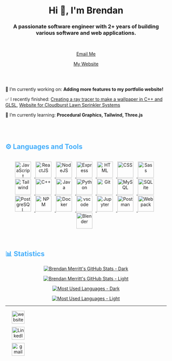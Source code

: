 <h1 align="center">Hi 👋, I'm Brendan</h1>
<h3 align="center">A passionate software engineer with 2+ years of building various software and web applications.</h3>
<br>
<div align="center">
  
  <a href="mailto:brendanmerritt1@gmail.com" target="_blank" rel="noreferrer">Email Me</a>

  <a href="https://brendanmerritt.com/" target="_blank" rel="noreferrer">My Website</a>
  
</div>

<br>
<br>

🔭 I’m currently working on: **Adding more features to my portfolio website!**

✅ I recently finished: [Creating a ray tracer to make a wallpaper in C++ and GLSL](https://www.shadertoy.com/view/Dtlyzj), [Website for Cloudburst Lawn Sprinkler Systems](https://cloudburstsprinkler.com/)

🌱 I’m currently learning: **Procedural Graphics, Tailwind, Three.js** 

<br>
<br>

<!-- Languages and Tools -->

<h2 style="color: #44AEFB">⚙️ Languages and Tools</h2>
<br>   
<div align="center">
  <a href="https://developer.mozilla.org/en-US/docs/Web/JavaScript" target="_blank" rel="noreferrer">
      <img  alt="JavaScript" height="50px" style="padding-right:10px;" src="https://cdn.jsdelivr.net/gh/devicons/devicon/icons/javascript/javascript-plain.svg"/>
  </a>
<!--   <a href="https://www.typescriptlang.org/" target="_blank" rel="noreferrer">
      <img  alt="TypeScript" height="50px" style="padding-right:10px; ;" src="https://cdn.jsdelivr.net/gh/devicons/devicon/icons/typescript/typescript-plain.svg"/>
  </a> -->
  <a href="https://reactjs.org/" target="_blank" rel="noreferrer">
      <img  alt="ReactJS" height="50px" style="padding-right:10px;" src="https://cdn.jsdelivr.net/gh/devicons/devicon/icons/react/react-original.svg" />
  </a>
  <a href="https://nodejs.org/en/" target="_blank" rel="noreferrer">
      <img  alt="NodeJS" height="50px" style="padding-right:10px;" src="https://cdn.jsdelivr.net/gh/devicons/devicon/icons/nodejs/nodejs-original.svg"/>
  </a>
  <a href="https://expressjs.com/" target="_blank" rel="noreferrer">
      <img  alt="Express" height="50px" style="padding-right:10px;" src="https://cdn.jsdelivr.net/gh/devicons/devicon/icons/express/express-original-wordmark.svg"/>
  </a>
  <a href="https://developer.mozilla.org/en-US/docs/Web/HTML" target="_blank" rel="noreferrer">
      <img  alt="HTML" height="50px" style="padding-right:10px;" src="https://cdn.jsdelivr.net/gh/devicons/devicon/icons/html5/html5-original.svg"/>
  </a>
  <a href="https://developer.mozilla.org/en-US/docs/Web/CSS" target="_blank" rel="noreferrer">
      <img  alt="CSS" height="50px" style="padding-right:10px;" src="https://cdn.jsdelivr.net/gh/devicons/devicon/icons/css3/css3-original.svg"/>
  </a>
  <a href="https://sass-lang.com/" target="_blank" rel="noreferrer">
      <img  alt="Sass" height="50px" style="padding-right:10px;" src="https://cdn.jsdelivr.net/gh/devicons/devicon/icons/sass/sass-original.svg"/>
  </a>
  <a href="https://tailwindcss.com/" target="_blank" rel="noreferrer">
      <img  alt="Tailwind" height="50px" style="padding-right:10px;"src="https://cdn.jsdelivr.net/gh/devicons/devicon/icons/tailwindcss/tailwindcss-plain.svg"/>
  </a>
  <a href="https://cplusplus.com/" target="_blank" rel="noreferrer">
      <img  alt="C++" height="50px" style="padding-right:10px;"src="https://cdn.jsdelivr.net/gh/devicons/devicon/icons/cplusplus/cplusplus-original.svg" />
  </a>
  <a href="https://www.java.com/en/" target="_blank" rel="noreferrer">
      <img  alt="Java" height="50px" style="padding-right:10px;" src="https://cdn.jsdelivr.net/gh/devicons/devicon/icons/java/java-original.svg"/>
  </a>    
  <a href="https://www.python.org/" target="_blank" rel="noreferrer">
      <img  alt="Python" height="50px" style="padding-right:10px;" src="https://cdn.jsdelivr.net/gh/devicons/devicon/icons/python/python-original.svg"/>
  </a>
  <a href="https://git-scm.com/" target="_blank" rel="noreferrer">
      <img  alt="Git" height="50px" style="padding-right:10px;" src="https://cdn.jsdelivr.net/gh/devicons/devicon/icons/git/git-original.svg"/>
  </a>
  <a href="https://www.mysql.com/" target="_blank" rel="noreferrer">
      <img  alt="MySQL" height="50px" style="padding-right:10px;" src="https://cdn.jsdelivr.net/gh/devicons/devicon/icons/mysql/mysql-original-wordmark.svg"/>
  </a>
  <a href="https://www.sqlite.org/index.html" target="_blank" rel="noreferrer">
      <img  alt="SQLite" height="50px" style="padding-right:10px;" src="https://cdn.jsdelivr.net/gh/devicons/devicon/icons/sqlite/sqlite-original.svg"/>
  </a>
  <a href="https://www.postgresql.org/" target="_blank" rel="noreferrer">
      <img  alt="PostgreSQL" height="50px" style="padding-right:10px;" src="https://cdn.jsdelivr.net/gh/devicons/devicon/icons/postgresql/postgresql-original-wordmark.svg"/>
  </a>
  <a href="https://www.npmjs.com/" target="_blank" rel="noreferrer">
      <img  alt="NPM" height="50px" style="padding-right:10px;" src="https://cdn.jsdelivr.net/gh/devicons/devicon/icons/npm/npm-original-wordmark.svg"/>
  </a>
  <a href="https://www.docker.com/" target="_blank" rel="noreferrer">
      <img  alt="Docker" height="50px" style="padding-right:10px;" src="https://cdn.jsdelivr.net/gh/devicons/devicon/icons/docker/docker-plain-wordmark.svg"/>
  </a>
  <a href="https://code.visualstudio.com/" target="_blank" rel="noreferrer">
      <img  alt="vscode" height="50px" style="padding-right:10px;"src="https://cdn.jsdelivr.net/gh/devicons/devicon/icons/vscode/vscode-original.svg"/>
  </a>
  <a href="http://jupyter.org/" target="_blank" rel="noreferrer">
      <img  alt="Jupyter" height="50px" style="padding-right:10px;"src="https://cdn.jsdelivr.net/gh/devicons/devicon/icons/jupyter/jupyter-original-wordmark.svg"/>
  </a>
  <a href="https://www.postman.com/" target="_blank" rel="noreferrer">
      <img  alt="Postman" height="50px" style="padding-right:10px;"src="https://www.vectorlogo.zone/logos/getpostman/getpostman-icon.svg"/>
  </a>
  <a href="https://webpack.js.org/" target="_blank" rel="noreferrer">
      <img  alt="Webpack" height="50px" style="padding-right:10px;"src="https://cdn.jsdelivr.net/gh/devicons/devicon/icons/webpack/webpack-original.svg"/>
  </a>
  <a href="https://www.blender.org/" target="_blank" rel="noreferrer">
      <img  alt="Blender" height="50px" style="padding-right:10px;"src="https://cdn.jsdelivr.net/gh/devicons/devicon/icons/blender/blender-original.svg"/>
  </a>
</div>
<br>
<br>

<!-- Statistics -->

<h2 style="color: #44AEFB">📊 Statistics</h2>

<div class="stats" align="center">

[![Brendan Merritt's GitHub Stats - Dark](https://github-profile-stats-brendanmerritt1.vercel.app/api?username=brendanmerritt1&hide=stars&count_private=true&show_icons=true&theme=vue-dark#gh-dark-mode-only&border_radius=20)](https://github.com/anuraghazra/github-readme-stats#gh-dark-mode-only)

[![Brendan Merritt's GitHub Stats - Light](https://github-profile-stats-brendanmerritt1.vercel.app/api?username=brendanmerritt1&hide=stars&count_private=true&show_icons=true&theme=vue#gh-light-mode-only&border_radius=20)](https://github.com/anuraghazra/github-readme-stats#gh-light-mode-only)

[![Most Used Languages - Dark](https://github-profile-stats-brendanmerritt1.vercel.app/api/top-langs/?username=brendanmerritt1&layout=compact&show_icons=true&theme=vue-dark&hide=c&langs_count=5border_radius=20)](https://github.com/anuraghazra/github-readme-stats#gh-dark-mode-only)

[![Most Used Languages - Light](https://github-profile-stats-brendanmerritt1.vercel.app/api/top-langs/?username=brendanmerritt1&layout=compact&show_icons=true&theme=vue&hide=c&langs_count=5border_radius=20)](https://github.com/anuraghazra/github-readme-stats#gh-light-mode-only)

</div>

---


<div class="footer" align="center" style="margin:15px; width: 100px;">
    <a href="https://brendanmerritt.com/" target="_blank" rel="noreferrer">
        <img style="margin:0 50px 10px 0;" src="https://github.com/brendanmerritt1/brendanmerritt1/assets/69825805/8efa4359-b106-497c-829a-705e950e34ac" alt="website" width="40px"/>
    </a>
    <a href="https://www.linkedin.com/in/brendanmerritt1/" target="_blank" rel="noreferrer">
        <img style="margin:0 50px 10px 0" src="https://cdn.jsdelivr.net/gh/devicons/devicon/icons/linkedin/linkedin-original.svg" alt="LinkedIn" width="40px"/>
    </a>
    <a href="mailto:brendanmerritt1@gmail.com" target="_blank" rel="noreferrer">
        <img style="margin:0 50px 10px 0;" src="https://user-images.githubusercontent.com/78341798/194531383-ddb2b774-5bb9-491c-b601-4a4a7d9792fb.svg" alt="gmail" width="40px"/>
    </a>
</div>
